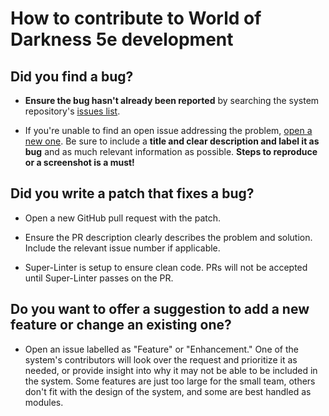 # How to contribute to World of Darkness 5e development

## **Did you find a bug?**

* **Ensure the bug hasn't already been reported** by searching the system repository's [issues list](https://github.com/WoD5E-Developers/wod5e/issues).

* If you're unable to find an open issue addressing the problem, [open a new one](https://github.com/WoD5E-Developers/wod5e/issues/new). Be sure to include a **title and clear description and label it as bug** and as much relevant information as possible. **Steps to reproduce or a screenshot is a must!**

## **Did you write a patch that fixes a bug?**

* Open a new GitHub pull request with the patch.

* Ensure the PR description clearly describes the problem and solution. Include the relevant issue number if applicable.

* Super-Linter is setup to ensure clean code. PRs will not be accepted until Super-Linter passes on the PR.

## **Do you want to offer a suggestion to add a new feature or change an existing one?**

* Open an issue labelled as "Feature" or "Enhancement." One of the system's contributors will look over the request and prioritize it as needed, or provide insight into why it may not be able to be included in the system. Some features are just too large for the small team, others don't fit with the design of the system, and some are best handled as modules.
